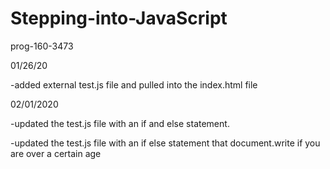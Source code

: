 # Stepping-into-JavaScript
prog-160-3473

01/26/20

-added external test.js file and pulled into the index.html file


02/01/2020

-updated the test.js file with an if and else statement.

-updated the test.js file with an if else statement that document.write if you are over a certain age